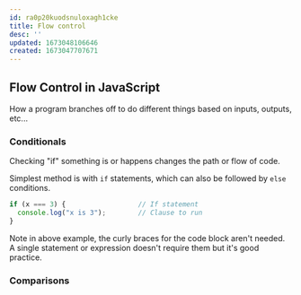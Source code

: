 ```yaml
---
id: ra0p20kuodsnuloxagh1cke
title: Flow control
desc: ''
updated: 1673048106646
created: 1673047707671
---
```

## Flow Control in JavaScript
How a program branches off to do different things based on inputs, outputs, etc...

### Conditionals
Checking "if" something is or happens changes the path or flow of code.

Simplest method is with ```if``` statements, which can also be followed by ```else``` conditions.

```js
if (x === 3) {                  // If statement
  console.log("x is 3");        // Clause to run
}
```
Note in above example, the curly braces for the code block aren't needed. A single statement or expression doesn't require them but it's good practice.

### Comparisons